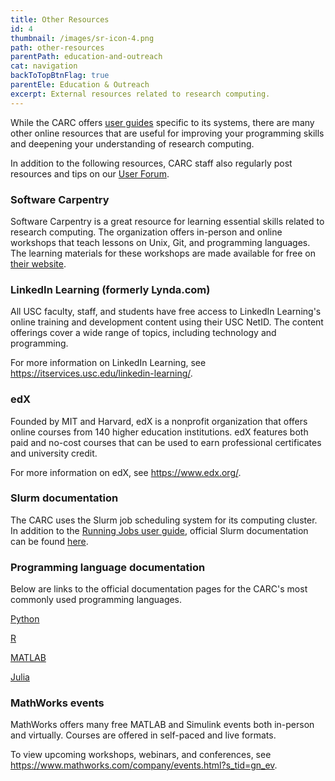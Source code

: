```yaml
---
title: Other Resources
id: 4
thumbnail: /images/sr-icon-4.png
path: other-resources
parentPath: education-and-outreach
cat: navigation
backToTopBtnFlag: true
parentEle: Education & Outreach
excerpt: External resources related to research computing.
---
```


While the CARC offers [user guides](/user-information/user-guides) specific to its systems, there are many other online resources that are useful for improving your programming skills and deepening your understanding of research computing.

In addition to the following resources, CARC staff also regularly post resources and tips on our [User Forum](https://hpc-discourse.usc.edu/).

### Software Carpentry

Software Carpentry is a great resource for learning essential skills related to research computing. The organization offers in-person and online workshops that teach lessons on Unix, Git, and programming languages. The learning materials for these workshops are made available for free on [their website](https://software-carpentry.org/).

### LinkedIn Learning (formerly Lynda.com)

All USC faculty, staff, and students have free access to LinkedIn Learning's online training and development content using their USC NetID. The content offerings cover a wide range of topics, including technology and programming.

For more information on LinkedIn Learning, see https://itservices.usc.edu/linkedin-learning/.

### edX

Founded by MIT and Harvard, edX is a nonprofit organization that offers online courses from 140 higher education institutions. edX features both paid and no-cost courses that can be used to earn professional certificates and university credit.

For more information on edX, see https://www.edx.org/.

### Slurm documentation

The CARC uses the Slurm job scheduling system for its computing cluster. In addition to the [Running Jobs user guide](/user-information/user-guides/high-performance-computing/running-jobs), official Slurm documentation can be found [here](https://slurm.schedmd.com/documentation.html).

### Programming language documentation

Below are links to the official documentation pages for the CARC's most commonly used programming languages.

[Python](https://www.python.org/doc/)

[R](https://cran.r-project.org/manuals.html)

[MATLAB](https://www.mathworks.com/help/matlab/getting-started-with-matlab.html)

[Julia](https://docs.julialang.org/en/v1/)

### MathWorks events

MathWorks offers many free MATLAB and Simulink events both in-person and virtually. Courses are offered in self-paced and live formats.

To view upcoming workshops, webinars, and conferences, see https://www.mathworks.com/company/events.html?s_tid=gn_ev.